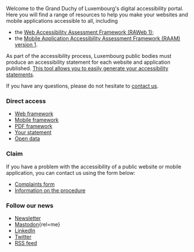 <div class="welcome-wrapper">
<div class="left-column">

Welcome to the Grand Duchy of Luxembourg's digital accessibility portal. Here you will find a range of resources to help you make your websites and mobile applications accessible to all, including
- the [Web Accessibility Assessment Framework (RAWeb 1)](raweb1/index.html);
- the [Mobile Application Accessibility Assessment Framework (RAAM) version 1](raam1/index.html). 

As part of the accessibility process, Luxembourg public bodies must produce an accessibility statement for each website and application published. [This tool allows you to easily generate your accessibility statements](tools/decla.html).

If you have any questions, please do not hesitate to [contact us](contact.html).

<div class="home-content-container">
<!-- latest news -->
</div>

</div>

<aside class="right-column">

### Direct access
<div class="right-column-content">

- [Web framework](raweb1/index.html)
- [Mobile framework](raam1/index.html)
- [PDF framework](rapdf1/index.html)
- [Your statement](tools/decla.html)
- [Open data](monitoring/open-data.html)

</div>

### Claim
<div class="right-column-content">

If you have a problem with the accessibility of a public website or mobile application, you can contact us using the form below:
- [Complaints form](https://sip.gouvernement.lu/fr/support/reclamation-accessibilite.html)
- [Information on the procedure](tools/reclamations.html)

</div>

### Follow our news
<div class="right-column-content">

- [Newsletter](./newsletter.md)
- [Mastodon](https://mas.to/@accessibilityLu){rel=me}
- [LinkedIn](https://www.linkedin.com/company/accessilibity-lu/)
- [Twitter](https://twitter.com/accessibilityLu)
- [RSS feed](news/feed.xml)

</div>

</aside> 
</div>